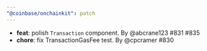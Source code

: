 ```yaml
---
"@coinbase/onchainkit": patch
---
```


- **feat**: polish `Transaction` component. By @abcrane123 #831 #835
- **chore**: fix TransactionGasFee test. By @cpcramer #830
